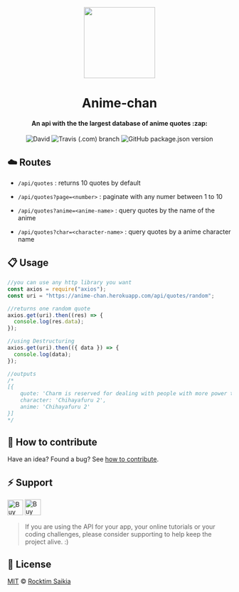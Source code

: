 <p align="center"><img src="https://github.com/rocktimsaikia/anime-chan/blob/master/.github/deku_headbang.gif?raw=true" height="160px"/></p>

<h1 align="center">Anime-chan</h1>
<h4 align="center">An api with the the largest database of anime quotes :zap:</h4>

<p align="center"><img alt="David" src="https://img.shields.io/david/rocktimsaikia/anime-chan?style=for-the-badge"/> <img alt="Travis (.com) branch" src="https://img.shields.io/travis/com/rocktimsaikia/anime-chan/master?style=for-the-badge"/> <img alt="GitHub package.json version" src="https://img.shields.io/github/package-json/v/rocktimsaikia/anime-chan?style=for-the-badge"/></p>

## :cloud: Routes

- `/api/quotes` : returns 10 quotes by default

- `/api/quotes?page=<number>` : paginate with any numer between 1 to 10
- `/api/quotes?anime=<anime-name>` : query quotes by the name of the anime
- `/api/quotes?char=<character-name>` : query quotes by a anime character name

## :clipboard: Usage

```js
//you can use any http library you want
const axios = require("axios");
const uri = "https://anime-chan.herokuapp.com/api/quotes/random";

//returns one random quote
axios.get(uri).then((res) => {
  console.log(res.data);
});

//using Destructuring
axios.get(uri).then(({ data }) => {
  console.log(data);
});

//outputs
/* 
[{
    quote: 'Charm is reserved for dealing with people with more power than you.',
    character: 'Chihayafuru 2',
    anime: 'Chihayafuru 2'
}]
*/
```

## :rocket: How to contribute

Have an idea? Found a bug? See [how to contribute][contributing].

## :zap: Support

<a href="https://www.buymeacoffee.com/7BdaxfI" target="_blank"><img src="https://cdn.buymeacoffee.com/buttons/default-orange.png" height="35px" alt="Buy Me A Coffee" id="coffee"></a>
<a href='https://ko-fi.com/Q5Q81MAMU' target='_blank'><img height='36' style='border:0px;height:36px;' src='https://cdn.ko-fi.com/cdn/kofi2.png?v=2' border='0' alt='Buy Me a Coffee at ko-fi.com' /></a>

> If you are using the API for your app, your online tutorials or your coding challenges, please consider supporting to help keep the project alive. :)

## :scroll: License

[MIT][license] © [Rocktim Saikia][website]

[license]: /LICENSE
[website]: https://github.com/rocktimsaikia
[contributing]: /CONTRIBUTING.md
[docs]: /DOCUMENTATION.md
